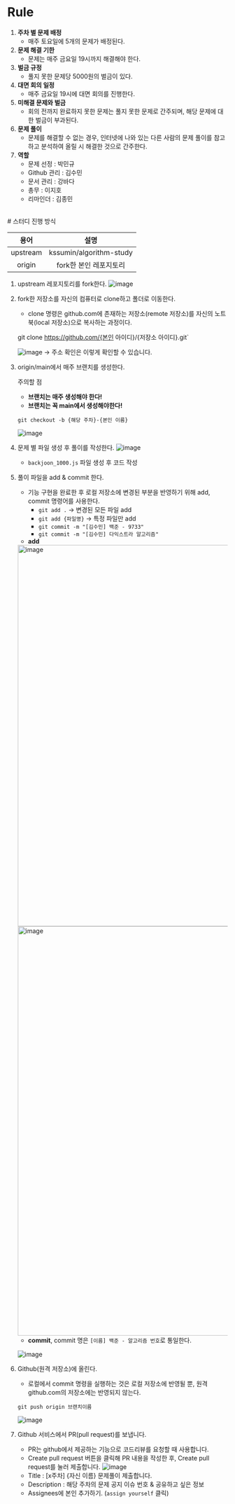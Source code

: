 
# Rule
1. **주차 별 문제 배정**
    - 매주 토요일에 5개의 문제가 배정된다.
2. **문제 해결 기한**
    - 문제는 매주 금요일 19시까지 해결해야 한다.
3. **벌금 규정**
    - 풀지 못한 문제당 5000원의 벌금이 있다.
4. **대면 회의 일정**
    - 매주 금요일 19시에 대면 회의를 진행한다.
5. **미해결 문제와 벌금**
    - 회의 전까지 완료하지 못한 문제는 풀지 못한 문제로 간주되며, 해당 문제에 대한 벌금이 부과된다.
6. **문제 풀이**
	-  문제를 해결할 수 없는 경우, 인터넷에 나와 있는 다른 사람의 문제 풀이를 참고하고 분석하여 올릴 시 해결한 것으로 간주한다.
7. **역할**
	- 문제 선정 : 박민규
	- Github 관리 : 김수민
	- 문서 관리 : 강바다
	- 총무 : 이지호
	- 리마인더 : 김종민


<br />
# 스터디 진행 방식

|용어|설명|
|:-:|:-:|
|upstream|kssumin/algorithm-study|
|origin|fork한 본인 레포지토리|


1. upstream 레포지토리를 fork한다.
  	![image](https://github.com/kssumin/algorithm-study/assets/71962076/0febd04c-1b52-4b76-b563-6d6b9243afe0)


	
3. fork한 저장소를 자신의 컴퓨터로 clone하고 폴더로 이동한다.
	- clone 명령은 github.com에 존재하는 저장소(remote 저장소)를 자신의 노트북(local 저장소)으로 복사하는 과정이다.
	
 	git clone https://github.com/{본인 아이디}/{저장소 아이디}.git`
	
 	![image](https://github.com/kssumin/algorithm-study/assets/71962076/776a2476-e871-4631-89ae-a72ecbcc4257)
    	→ 주소 확인은 이렇게 확인할 수 있습니다.
    

    
4. origin/main에서 매주 브랜치를 생성한다.

	주의할 점
	- **브랜치는 매주 생성해야 한다!**
	- **브랜치는 꼭 main에서 생성해야한다!**

 	`git checkout -b {해당 주차}-{본인 이름}`
	
 	![image](https://github.com/kssumin/algorithm-study/assets/71962076/e6030597-c113-4acc-97e6-30302ee993b5)

6. 문제 별 파일 생성 후 풀이를 작성한다.
  ![image](https://github.com/kssumin/algorithm-study/assets/71962076/bf752fc1-0fa6-4a8a-a451-77882d69d107)

	- `backjoon_1000.js` 파일 생성 후 코드 작성

8. 풀이 파일을 add & commit 한다.
	- 기능 구현을 완료한 후 로컬 저장소에 변경된 부분을 반영하기 위해 add, commit 명령어를 사용한다.
		- `git add .` → 변경된 모든 파일 add
		- `git add {파일명}` → 특정 파일만 add
		- `git commit -m "[김수민] 백준 - 9733"`
		- `git commit -m "[김수민] 다익스트라 알고리즘"`
	- **add**
	<img width="871" alt="image" src="https://user-images.githubusercontent.com/88534959/221366418-08186092-0f9d-4d7b-b1b0-a9ab6cefd94a.png">
 	<img width="935" alt="image" src="https://user-images.githubusercontent.com/88534959/221366469-bc4f8e45-ac8c-4662-a82d-589283ffa692.png">
	
	- **commit**, commit 명은 `[이름] 백준 - 알고리즘 번호`로 통일한다.

	![image](https://github.com/kssumin/algorithm-study/assets/71962076/67f9a9e0-9146-46ca-9d3b-e4dd26792eb7)

   
9. Github(원격 저장소)에 올린다.
	- 로컬에서 commit 명령을 실행하는 것은 로컬 저장소에 반영될 뿐, 원격 github.com의 저장소에는 반영되지 않는다.
	
 	`git push origin 브랜치이름`
	
	![image](https://github.com/kssumin/algorithm-study/assets/71962076/feccc1cc-3d2b-45d0-b066-3e032652a953)

11. Github 서비스에서 PR(pull request)를 보냅니다.
	- PR는 github에서 제공하는 기능으로 코드리뷰를 요청할 때 사용합니다.
	-  Create pull request 버튼을 클릭해 PR 내용을 작성한 후, Create pull request를 눌러 제출합니다.
  	![image](https://github.com/kssumin/algorithm-study/assets/71962076/b4516418-e6ff-42cc-8ed2-42b9305ed122)
	- Title : [x주차] {자신 이름} 문제풀이 제출합니다.
	- Description : 해당 주차의 문제 공지 이슈 번호 & 공유하고 싶은 정보
	- Assignees에 본인 추가하기. (`assign yourself` 클릭)
